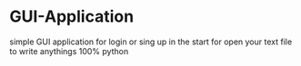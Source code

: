 # GUI-Application
simple GUI application for login or sing up in the start for open your text file to write anythings 100% python
